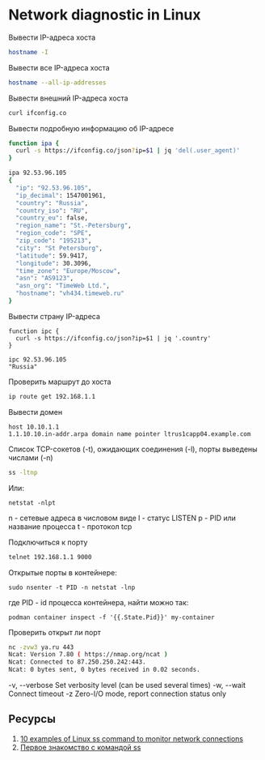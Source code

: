 # Network diagnostic in Linux

Вывести IP-адреса хоста
```bash
hostname -I
```

Вывести все IP-адреса хоста
```bash
hostname --all-ip-addresses
```

Вывести внешний IP-адреса хоста
```bash
curl ifconfig.co
```

Вывести подробную информацию об IP-адресе
```bash
function ipa {
  curl -s https://ifconfig.co/json?ip=$1 | jq 'del(.user_agent)'
}

ipa 92.53.96.105
{
  "ip": "92.53.96.105",
  "ip_decimal": 1547001961,
  "country": "Russia",
  "country_iso": "RU",
  "country_eu": false,
  "region_name": "St.-Petersburg",
  "region_code": "SPE",
  "zip_code": "195213",
  "city": "St Petersburg",
  "latitude": 59.9417,
  "longitude": 30.3096,
  "time_zone": "Europe/Moscow",
  "asn": "AS9123",
  "asn_org": "TimeWeb Ltd.",
  "hostname": "vh434.timeweb.ru"
}
```

Вывести страну IP-адреса

```shell
function ipc {
  curl -s https://ifconfig.co/json?ip=$1 | jq '.country'
}

ipc 92.53.96.105
"Russia"
```

Проверить маршрут до хоста
```bash
ip route get 192.168.1.1
```

Вывести домен
```shell
host 10.10.1.1
1.1.10.10.in-addr.arpa domain name pointer ltrus1capp04.example.com
```

Список TCP-сокетов (-t), ожидающих соединения (-l), порты выведены числами (-n)
```bash
ss -ltnp
```

Или:
```shell
netstat -nlpt
```
n - сетевые адреса в числовом виде
l - статус LISTEN
p - PID или название процесса
t - протокол tcp

Подключиться к порту
```bash
telnet 192.168.1.1 9000
```

Открытые порты в контейнере:

```shell
sudo nsenter -t PID -n netstat -lnp
```

где PID - id процесса контейнера, найти можно так:

```shell
podman container inspect -f '{{.State.Pid}}' my-container
```

Проверить открыт ли порт
```bash
nc -zvw3 ya.ru 443
Ncat: Version 7.80 ( https://nmap.org/ncat )
Ncat: Connected to 87.250.250.242:443.
Ncat: 0 bytes sent, 0 bytes received in 0.02 seconds.
```

-v, --verbose              Set verbosity level (can be used several times)
-w, --wait <time>          Connect timeout
-z                         Zero-I/O mode, report connection status only


## Ресурсы

1. [10 examples of Linux ss command to monitor network connections](https://www.binarytides.com/linux-ss-command/)
2. [Первое знакомство с командой ss](https://habr.com/ru/company/ruvds/blog/346744/)
